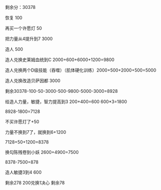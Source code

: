 
剩余分：30378  

恢复 100

再买一个许愿灯 50

把力量从4提升到7 3000

造人 500

造人兑换史莱姆血统到C 2000+600+6000+1200=9800

造人兑换两个D级技能（吞噬）（肌体硬化训练）2000+500+2000+500=5000

造人兑换改造贝萨因都 3000

剩余30378-100-50-3000-500-9800-5000-3000=8928

给造人力量，敏捷，智力提高到3 200+400=600 600*3=1800

8928-1800=7128

不买许愿灯了+50

力量不换到7了，就换到6+1200

7128+50+1200=8378

换勾陈残卷到小妖 2600+4900=7500

8378-7500=878

造人敏捷3到4 600

剩余278
200兑换1决心
剩余78